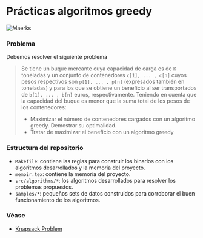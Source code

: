 Prácticas algoritmos greedy
============================
![Maerks](http://noticiaslogisticaytransporte.com/wp-content/uploads/2014/09/Maersk-nombra-nuevos-cargos-en-Tailandia-y-Myanmar-.jpg "Maersk")
### Problema
Debemos resolver el siguiente problema
> Se tiene un buque mercante cuya capacidad de carga es de ````K```` toneladas y un conjunto de contenedores ````c[1], ... , c[n]```` cuyos pesos respectivos son ````p[1], ... , p[n]```` (expresados también en toneladas) y para los que se obtiene un beneficio al ser transportados de ````b[1], ... , b[n]```` euros, respectivamente.
>Teniendo en cuenta que la capacidad del buque es menor que la suma total de los pesos de los contenedores:
> * Maximizar el número de contenedores cargados con un algoritmo greedy. Demostrar su optimalidad.
> * Tratar de maximizar el beneficio con un algoritmo greedy

### Estructura del repositorio
* ````Makefile````: contiene las reglas para construir los binarios con los algoritmos desarrollados y la memoria del proyecto.
* ````memoir.tex````: contiene la memoria del proyecto.
* ````src/algorithms/*````: los algoritmos desarrollados para resolver los problemas propuestos.
* ````samples/*````: pequeños sets de datos construidos para corroborar el buen funcionamiento de los algoritmos.

### Véase
* [Knapsack Problem](http://en.wikipedia.org/wiki/Knapsack_problem)